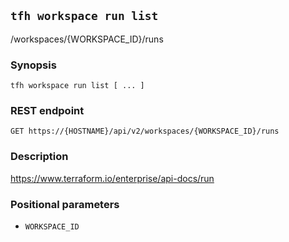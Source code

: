 ## `tfh workspace run list`

/workspaces/{WORKSPACE_ID}/runs

### Synopsis

    tfh workspace run list [ ... ]

### REST endpoint

    GET https://{HOSTNAME}/api/v2/workspaces/{WORKSPACE_ID}/runs

### Description

https://www.terraform.io/enterprise/api-docs/run

### Positional parameters

* `WORKSPACE_ID`

